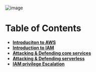 

![image](https://github.com/user-attachments/assets/002256ee-a9b1-4436-aa35-602756eb786d)



# Table of Contents
- **[Introduciton to AWS](introduction-to-aws)**
- **[Introduction to IAM](introduction-to-iam)**
- **[Attacking & Defending core services](attacking-defending-core-services)**
- **[Attacking & Defending serverless](attacking-defending-serverless)**
- **[IAM privilege Escalation](iam-privilege-escalation)**
